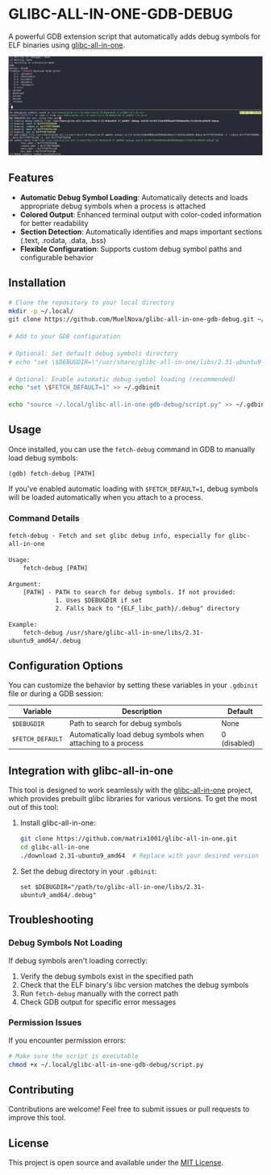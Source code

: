 # GLIBC-ALL-IN-ONE-GDB-DEBUG

A powerful GDB extension script that automatically adds debug symbols for ELF binaries using [glibc-all-in-one](https://github.com/matrix1001/glibc-all-in-one).

<p align="center">
  <img src="doc/d0ae42e6f96e9e4c7cad4dbf1d56aedb.png" alt="Project Visualization" width="600">
</p>


## Features

- **Automatic Debug Symbol Loading**: Automatically detects and loads appropriate debug symbols when a process is attached
- **Colored Output**: Enhanced terminal output with color-coded information for better readability
- **Section Detection**: Automatically identifies and maps important sections (.text, .rodata, .data, .bss)
- **Flexible Configuration**: Supports custom debug symbol paths and configurable behavior

## Installation

```bash
# Clone the repository to your local directory
mkdir -p ~/.local/
git clone https://github.com/MuelNova/glibc-all-in-one-gdb-debug.git ~/.local/glibc-all-in-one-gdb-debug

# Add to your GDB configuration

# Optional: Set default debug symbols directory
# echo "set \$DEBUGDIR=\"/usr/share/glibc-all-in-one/libs/2.31-ubuntu9_amd64/.debug\"" >> ~/.gdbinit

# Optional: Enable automatic debug symbol loading (recommended)
echo "set \$FETCH_DEFAULT=1" >> ~/.gdbinit

echo "source ~/.local/glibc-all-in-one-gdb-debug/script.py" >> ~/.gdbinit
```

## Usage

Once installed, you can use the `fetch-debug` command in GDB to manually load debug symbols:

```
(gdb) fetch-debug [PATH]
```

If you've enabled automatic loading with `$FETCH_DEFAULT=1`, debug symbols will be loaded automatically when you attach to a process.

### Command Details

```
fetch-debug - Fetch and set glibc debug info, especially for glibc-all-in-one

Usage:
    fetch-debug [PATH]

Argument:
    [PATH] - PATH to search for debug symbols. If not provided:
             1. Uses $DEBUGDIR if set
             2. Falls back to "{ELF_libc_path}/.debug" directory

Example:
    fetch-debug /usr/share/glibc-all-in-one/libs/2.31-ubuntu9_amd64/.debug
```

## Configuration Options

You can customize the behavior by setting these variables in your `.gdbinit` file or during a GDB session:

| Variable | Description | Default |
|----------|-------------|---------|
| `$DEBUGDIR` | Path to search for debug symbols | None |
| `$FETCH_DEFAULT` | Automatically load debug symbols when attaching to a process | 0 (disabled) |

## Integration with glibc-all-in-one

This tool is designed to work seamlessly with the [glibc-all-in-one](https://github.com/matrix1001/glibc-all-in-one) project, which provides prebuilt glibc libraries for various versions. To get the most out of this tool:

1. Install glibc-all-in-one:
   ```bash
   git clone https://github.com/matrix1001/glibc-all-in-one.git
   cd glibc-all-in-one
   ./download 2.31-ubuntu9_amd64  # Replace with your desired version
   ```

2. Set the debug directory in your `.gdbinit`:
   ```
   set $DEBUGDIR="/path/to/glibc-all-in-one/libs/2.31-ubuntu9_amd64/.debug"
   ```

## Troubleshooting

### Debug Symbols Not Loading

If debug symbols aren't loading correctly:

1. Verify the debug symbols exist in the specified path
2. Check that the ELF binary's libc version matches the debug symbols
3. Run `fetch-debug` manually with the correct path
4. Check GDB output for specific error messages

### Permission Issues

If you encounter permission errors:

```bash
# Make sure the script is executable
chmod +x ~/.local/glibc-all-in-one-gdb-debug/script.py
```

## Contributing

Contributions are welcome! Feel free to submit issues or pull requests to improve this tool.

## License

This project is open source and available under the [MIT License](LICENSE).
